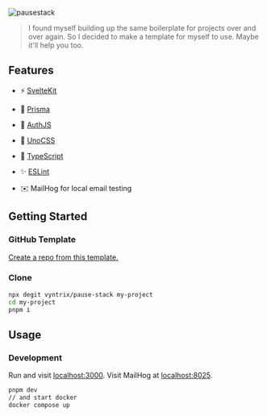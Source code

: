 ![pausestack](https://github.com/user-attachments/assets/73730a12-4f31-496a-ba0c-87beea4f40a9)

> I found myself building up the same boilerplate for projects over and over again. So I decided to make a template for myself to use. Maybe it'll help you too.

## Features

- ⚡ [SvelteKit](https://kit.svelte.dev/)
- 💾 [Prisma](https://prisma.io/)
- 👤 [AuthJS](https://authjs.dev/)
- 🎨 [UnoCSS](https://uno.antfu.me/)
- 🦾 [TypeScript](https://www.typescriptlang.org/)
- ✨ [ESLint](https://github.com/antfu/eslint-config)

- ✉️ MailHog for local email testing

## Getting Started

### GitHub Template

[Create a repo from this template.](https://github.com/vyntrix/pause-stack/generate)

### Clone

```bash
npx degit vyntrix/pause-stack my-project
cd my-project
pnpm i
```

## Usage

### Development

Run and visit [localhost:3000](http://localhost:3000).
Visit MailHog at [localhost:8025](http://localhost:8025).

```bash
pnpm dev
// and start docker
docker compose up
```
